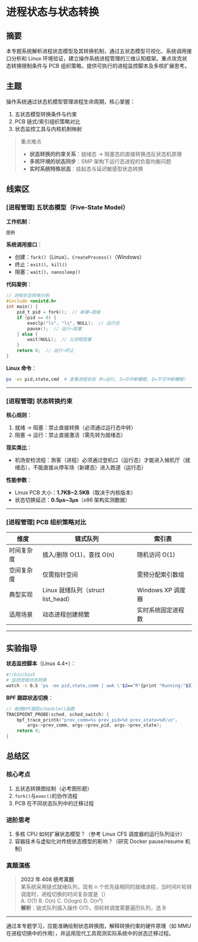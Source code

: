 # 进程状态与状态转换

## 摘要

本专题系统解析进程状态模型及其转换机制，通过五状态模型可视化、系统调用接口分析和 Linux 环境验证，建立操作系统进程管理的三维认知框架。重点攻克状态转换限制条件与 PCB 组织策略，提供可执行的进程监控脚本及多核扩展思考。

## 主题

操作系统通过状态机模型管理进程生命周期，核心掌握：

1. 五状态模型转换条件与约束
2. PCB 链式/索引组织策略对比
3. 状态监控工具与内核机制映射

> 重点难点
>
> - **状态转换的约束关系**：就绪态 → 阻塞态的直接转换违反状态机原理
> - **多核环境的状态同步**：SMP 架构下运行态进程的负载均衡问题
> - **实时系统特殊状态**：挂起态与延迟敏感型状态转换

## 线索区

### [进程管理] 五状态模型（Five-State Model）

**工作机制**：

```latex
图例
```

**系统调用接口**：

- 创建：`fork()`（Linux）、`CreateProcess()`（Windows）
- 终止：`exit()`、`kill()`
- 阻塞：`wait()`、`nanosleep()`

**代码案例**：

```c
// 进程状态转换示例
#include <unistd.h>
int main() {
    pid_t pid = fork();  // 新建→就绪
    if (pid == 0) {
        execlp("ls", "ls", NULL);  // 运行态
        pause();  // 运行→阻塞
    } else {
        wait(NULL);  // 父进程阻塞
    }
    return 0;  // 运行→终止
}
```

**Linux 命令**：

```bash
ps -eo pid,state,cmd  # 查看进程状态（R=运行, S=可中断睡眠, D=不可中断睡眠）
```

---

### [进程管理] 状态转换约束

**核心规则**：

1. 就绪 → 阻塞：禁止直接转换（必须通过运行态中转）
2. 阻塞 → 运行：禁止直接激活（需先转为就绪态）

**现实类比**：

- 机场安检流程：旅客（进程）必须通过登机口（运行态）才能进入候机厅（就绪态），不能直接从停车场（新建态）进入跑道（运行态）

**性能参数**：

- Linux PCB 大小：**1.7KB~2.5KB**（取决于内核版本）
- 状态切换延迟：**0.5μs~3μs**（x86 架构实测数据）

---

### [进程管理] PCB 组织策略对比

| 维度       | 链式队列                           | 索引表             |
| ---------- | ---------------------------------- | ------------------ |
| 时间复杂度 | 插入/删除 O(1)，查找 O(n)          | 随机访问 O(1)      |
| 空间复杂度 | 仅需指针空间                       | 需预分配索引数组   |
| 典型实现   | Linux 就绪队列（struct list_head） | Windows XP 调度器  |
| 适用场景   | 动态进程创建频繁                   | 实时系统固定进程数 |

---

## 实验指导

**状态监控脚本**（Linux 4.4+）：

```bash
#!/bin/bash
# 监控进程状态转换
watch -n 0.5 'ps -eo pid,state,comm | awk \'$2=="R"{print "Running:"$3} $2=="S"{print "Interruptible:"$3}\''
```

**BPF 跟踪状态切换**：

```c
// 使用BPF跟踪schedule()函数
TRACEPOINT_PROBE(sched, sched_switch) {
    bpf_trace_printk("prev_comm=%s prev_pid=%d prev_state=%d\\n",
        args->prev_comm, args->prev_pid, args->prev_state);
    return 0;
}
```

## 总结区

### 核心考点

1. 五状态转换图绘制（必考图形题）
2. `fork()`与`exec()`的协作流程
3. PCB 在不同状态队列中的迁移过程

### 进阶思考

1. 多核 CPU 如何扩展状态模型？（参考 Linux CFS 调度器的运行队列设计）
2. 容器技术与虚拟化对传统状态模型的影响？（研究 Docker pause/resume 机制）

### 真题演练

> **2022 年 408 统考真题**  
> 某系统采用链式就绪队列，现有 n 个优先级相同的就绪进程，当时间片轮转调度时，进程切换的时间复杂度是（）  
> A. O(1) B. O(n) C. O(logn) D. O(n²)  
> **解析**：链式队列插入操作 O(1)，但轮转调度需要遍历队列，选 B

---

通过本专题学习，应能准确绘制状态转换图，解释转换约束的硬件原理（如 MMU 在进程切换中的作用），并运用现代工具观测实际系统中的状态迁移过程。
